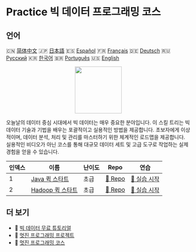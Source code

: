 # Practice 빅 데이터 프로그래밍 코스

## 언어

🇨🇳 [简体中文](README_zh.md) 🇯🇵 [日本語](README_ja.md) 🇪🇸 [Español](README_es.md) 🇫🇷 [Français](README_fr.md) 🇩🇪 [Deutsch](README_de.md) 🇷🇺 [Русский](README_ru.md) 🇰🇷 [한국어](README_ko.md) 🇧🇷 [Português](README_pt.md) 🇺🇸 [English](README.md) 

<div align="center">
<img width="128px" src="https://file.labex.io/path/4y59cs2oEeJr.png">
</div>

오늘날의 데이터 중심 시대에서 빅 데이터는 매우 중요한 분야입니다. 이 스킬 트리는 빅 데이터 기술과 기법을 배우는 포괄적이고 실용적인 방법을 제공합니다. 초보자에게 이상적이며, 데이터 분석, 처리 및 관리를 마스터하기 위한 체계적인 로드맵을 제공합니다. 실용적인 비디오가 아닌 코스를 통해 대규모 데이터 세트 및 고급 도구로 작업하는 실제 경험을 얻을 수 있습니다.

|   인덱스 | 이름                                                                    | 난이도   | Repo                                                             | 연습                                                                |
|----------|-------------------------------------------------------------------------|----------|------------------------------------------------------------------|---------------------------------------------------------------------|
|        1 | [Java 퀵 스타트](https://labex.io/ko/courses/quick-start-with-java)     | 초급     | [🔗 Repo](https://github.com/labex-labs/quick-start-with-java)   | [🚀 실습 시작](https://labex.io/ko/courses/quick-start-with-java)   |
|        2 | [Hadoop 퀵 스타트](https://labex.io/ko/courses/quick-start-with-hadoop) | 초급     | [🔗 Repo](https://github.com/labex-labs/quick-start-with-hadoop) | [🚀 실습 시작](https://labex.io/ko/courses/quick-start-with-hadoop) |

## 더 보기

- 🔗 [빅 데이터 무료 튜토리얼](https://github.com/labex-labs/bigdata-free-tutorials)
- 🔗 [멋진 프로그래밍 프로젝트](https://github.com/labex-labs/awesome-programming-projects)
- 🔗 [멋진 프로그래밍 코스](https://github.com/labex-labs/awesome-programming-courses)

